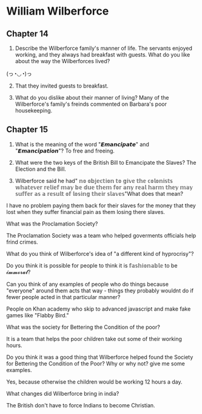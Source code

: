 # William Wilberforce
## Chapter 14
1. Describe the Wilberforce family's manner of life.
The servants enjoyed working, and they always had breakfast with guests.
What do you like about the way the Wilberforces lived?

(っ◔◡◔)っ

2. That they invited guests to breakfast.

3. What do you dislike about their manner of living?
Many of the Wilberforce's family's freinds commented on Barbara's poor housekeeping.
## Chapter 15
1. What is the meaning of the word "𝙀𝙢𝙖𝙣𝙘𝙞𝙥𝙖𝙩𝙚" and "𝙀𝙢𝙖𝙣𝙘𝙞𝙥𝙖𝙩𝙞𝙤𝙣"?
To free and freeing.

2. What were the two keys of the British Bill to Emancipate the Slaves?
The Election and the Bill.

3. Wilberforce said he had" 𝕟𝕠 𝕠𝕓𝕛𝕖𝕔𝕥𝕚𝕠𝕟 𝕥𝕠 𝕘𝕚𝕧𝕖 𝕥𝕙𝕖 𝕔𝕠𝕝𝕠𝕟𝕚𝕤𝕥𝕤 𝕨𝕙𝕒𝕥𝕖𝕧𝕖𝕣  𝕣𝕖𝕝𝕚𝕖𝕗
𝕞𝕒𝕪 𝕓𝕖 𝕕𝕦𝕖 𝕥𝕙𝕖𝕞 𝕗𝕠𝕣 𝕒𝕟𝕪 𝕣𝕖𝕒𝕝 𝕙𝕒𝕣𝕞 𝕥𝕙𝕖𝕪 𝕞𝕒𝕪 𝕤𝕦𝕗𝕗𝕖𝕣 𝕒𝕤 𝕒 𝕣𝕖𝕤𝕦𝕝𝕥 𝕠𝕗 𝕝𝕠𝕤𝕚𝕟𝕘 𝕥𝕙𝕖𝕚𝕣 𝕤𝕝𝕒𝕧𝕖𝕤"What does that mean?

I have no problem paying them back for their slaves for the money that they lost when they suffer financial pain as them losing there slaves.

What was the Proclamation Society? 

The Proclamation Society was a team who helped goverments officials help frind crimes.

What do you think of Wilberforce's idea of "a different kind of hyprocrisy"?



Do you think it is possible for people to think it is 𝕗𝕒𝕤𝕙𝕚𝕠𝕟𝕒𝕓𝕝𝕖 to be 𝓲𝓶𝓶𝓸𝓻𝓪𝓵?



Can you think of any examples of people who do things because "everyone" around them acts that way - things they probably wouldnt do if fewer people acted in that particular manner?

People on Khan academy who skip to advanced javascript and make fake games like "Flabby Bird."

What was the society for Bettering the Condition of the poor?

It is a team that helps the poor children take out some of their working hours.

Do you think it was a good thing that Wilberforce helped found the Society for Bettering the Condition of the Poor? 
 Why or why not? give me some examples.

Yes, because otherwise the children would be working 12 hours a day.

What changes did Wilberforce bring in india?

 The British don't have to force Indians to become Christian.